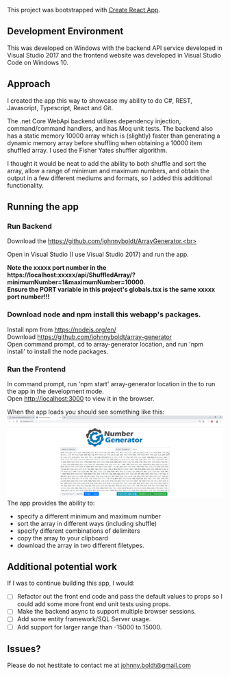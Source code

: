 This project was bootstrapped with [Create React App](https://github.com/facebook/create-react-app).

## Development Environment

This was developed on Windows with the backend API service developed in Visual Studio 2017 and the frontend website was developed in Visual Studio Code on Windows 10.

## Approach

I created the app this way to showcase my ability to do C#, REST, Javascript, Typescript, React and Git.<br>

The .net Core WebApi backend utilizes dependency injection, command/command handlers, and has Moq unit tests. The backend also has a static memory 10000 array which is (slightly) faster than generating a dynamic memory array before shuffling when obtaining a 10000 item shuffled array. I used the Fisher Yates shuffler algorithm.<br>

I thought it would be neat to add the ability to both shuffle and sort the array, allow a range of minimum and maximum numbers, and obtain the output in a few different mediums and formats, so I added this additional functionality.

## Running the app

### Run Backend

Download the https://github.com/johnnyboldt/ArrayGenerator.<br>

Open in Visual Studio (I use Visual Studio 2017) and run the app.<br>

**Note the xxxxx port number in the https://localhost:xxxxx/api/ShuffledArray/?minimumNumber=1&maximumNumber=10000.**<br>
**Ensure the PORT variable in this project's globals.tsx is the same xxxxx port number!!!**

### Download node and npm install this webapp's packages.

Install npm from https://nodejs.org/en/ <br>
Download https://github.com/johnnyboldt/array-generator <br>
Open command prompt, cd to array-generator location, and run 'npm install' to install the node packages.<br>

### Run the Frontend
In command prompt, run 'npm start' array-generator location in the to run the app in the development mode.<br>
Open [http://localhost:3000](http://localhost:3000) to view it in the browser.

When the app loads you should see something like this:<br>
![alt text](https://github.com/johnnyboldt/array-generator/blob/master/public/screenshot.jpg)
The app provides the ability to:
- specify a different minimum and maximum number
- sort the array in different ways (including shuffle)
- specify different combinations of delimiters
- copy the array to your clipboard
- download the array in two different filetypes.

## Additional potential work

If I was to continue building this app, I would:
- [ ] Refactor out the front end code and pass the default values to props so I could add some more front end unit tests using props.
- [ ] Make the backend async to support multiple browser sessions.
- [ ] Add some entity framework/SQL Server usage.
- [ ] Add support for larger range than -15000 to 15000.

## Issues?

Please do not hestitate to contact me at johnny.boldt@gmail.com
